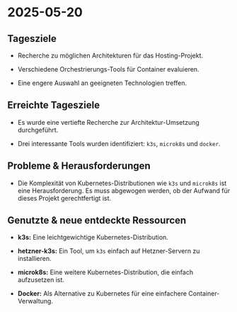2025-05-20
==========

Tagesziele
----------

-   Recherche zu möglichen Architekturen für das Hosting-Projekt.

-   Verschiedene Orchestrierungs-Tools für Container evaluieren.

-   Eine engere Auswahl an geeigneten Technologien treffen.

Erreichte Tagesziele
--------------------

-   Es wurde eine vertiefte Recherche zur Architektur-Umsetzung durchgeführt.

-   Drei interessante Tools wurden identifiziert: `k3s`, `microk8s` und `docker`.

Probleme & Herausforderungen
----------------------------

-   Die Komplexität von Kubernetes-Distributionen wie `k3s` und `microk8s` ist eine Herausforderung. Es muss abgewogen werden, ob der Aufwand für dieses Projekt gerechtfertigt ist.

Genutzte & neue entdeckte Ressourcen
------------------------------------

-   **k3s:** Eine leichtgewichtige Kubernetes-Distribution.

-   **hetzner-k3s:** Ein Tool, um `k3s` einfach auf Hetzner-Servern zu installieren.

-   **microk8s:** Eine weitere Kubernetes-Distribution, die einfach aufzusetzen ist.

-   **Docker:** Als Alternative zu Kubernetes für eine einfachere Container-Verwaltung.